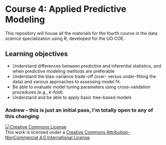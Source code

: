 # Course 4: Applied Predictive Modeling
This repository will house all the materials for the fourth course in the data science specialization using R, developed for the UO COE.

## Learning objectives
* Understand differences between predictive and inferential statistics, and when predictive modeling methods are preferable
* Understand the bias-variance trade-off (over- versus under-fitting the data) and various approaches to assessing model fit.
* Be able to evaluate model tuning parameters using cross-validation procedures (e.g., *k*-fold).
* Understand and be able to apply basic tree-based models

### Andrew - this is just an initial pass, I'm totally open to any of this changing

<a rel="license" href="http://creativecommons.org/licenses/by-nc/4.0/"><img alt="Creative Commons License" style="border-width:0" src="https://i.creativecommons.org/l/by-nc/4.0/88x31.png" /></a><br />This work is licensed under a <a rel="license" href="http://creativecommons.org/licenses/by-nc/4.0/">Creative Commons Attribution-NonCommercial 4.0 International License</a>.